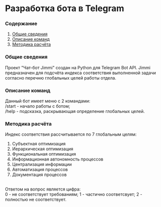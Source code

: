 # Разработка бота в Telegram

### Содержание
1. [Общие сведения](#Общие-сведения)
2. [Описание команд](#Описание-команд)
3. [Методика расчёта](#Методика-расчёта)

### Общие сведения
Проект "Чат-бот Jimmi" создан на Python для Telegram Bot API. Jimmi предназначен для подсчёта индекса соответствия выполненной задачи согласно перечню глобальных целей работы отдела.

### Описание команд
Данный бот имеет меню с 2 командами:
<br>
/start - начало работы с ботом;
<br>
/help - подсказка, раскрывающая определение глобальных целей.

### Методика расчёта
Индекс соответствия рассчитывается по 7 глобальным целям:
<br>
1. Субъектная оптимизация
2. Иерархическая оптимизация
3. Функциональная оптимизация
4. Информационная автономность процессов
5. Централизация информации
6. Автоматизация процессов
7. Документация процессов
 <br>
 Ответом на вопрос является цифра:
 <br>
 0 - не соответствует требованиям;
 1 - частично соответсвует;
 2 - полностью не соответствует.
